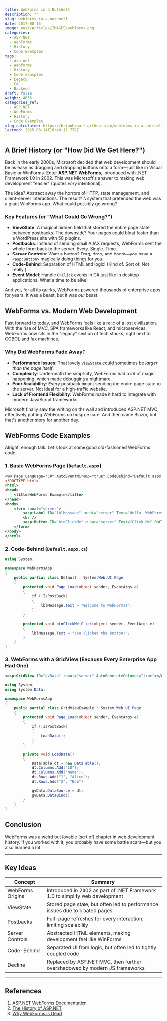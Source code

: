```yaml
---
title: WebForms in a Nutshell
description: ""
slug: webforms-in-a-nutshell
date: 2017-08-15
image: post/Articles/IMAGES/webforms.png
categories:
  - ASP.NET
  - WebForms
  - History
  - Code Examples
tags:
  - Asp.net
  - Webforms
  - History
  - Code examples
  - Legacy
  - C#
  - Backend
draft: false
weight: 4635
categories_ref:
  - ASP.NET
  - WebForms
  - History
  - Code Examples
slug_calculated: https://brianbraatz.github.io/p/webforms-in-a-nutshell
lastmod: 2025-03-14T16:40:17.778Z
---
```

<!-- # WebForms in a Nutshell

Ah, WebForms. The ASP.NET technology that made web development feel like Windows Forms and gave developers everywhere a *mild* case of PTSD. But hey, it was revolutionary back in the day! -->

## A Brief History (or "How Did We Get Here?")

Back in the early 2000s, Microsoft decided that web development should be as easy as dragging and dropping buttons onto a form—just like in Visual Basic or WinForms. Enter **ASP.NET WebForms**, introduced with .NET Framework 1.0 in 2002. This was Microsoft's answer to making web development "easier" (quotes *very* intentional).

The idea? Abstract away the horrors of HTTP, state management, and client-server interactions. The result? A system that pretended the web was a giant WinForms app. What could possibly go wrong?

### Key Features (or "What Could Go Wrong?")

* **ViewState**: A magical hidden field that stored the entire page state between postbacks. The downside? Your pages could bloat faster than a WordPress site with 50 plugins.
* **Postbacks**: Instead of sending small AJAX requests, WebForms sent the whole form back to the server. Every. Single. Time.
* **Server Controls**: Want a button? Drag, drop, and boom—you have a `<asp:Button>` magically doing things for you.
* **Code-Behind**: Separation of HTML and logic! (Kind of. Sort of. Not really.)
* **Event Model**: Handle `OnClick` events in C# just like in desktop applications. What a time to be alive!

And yet, for all its quirks, WebForms powered thousands of enterprise apps for years. It was a beast, but it was *our* beast.

## WebForms vs. Modern Web Development

Fast forward to today, and WebForms feels like a relic of a lost civilization. With the rise of MVC, SPA frameworks like React, and microservices, WebForms now sits in the "legacy" section of tech stacks, right next to COBOL and fax machines.

### Why Did WebForms Fade Away?

* **Performance Issues**: That lovely `ViewState` could sometimes be *larger than the page itself*.
* **Complexity**: Underneath the simplicity, WebForms had a *lot* of magic happening, which made debugging a nightmare.
* **Poor Scalability**: Every postback meant sending the entire page state to the server. Not ideal for a high-traffic website.
* **Lack of Frontend Flexibility**: WebForms made it hard to integrate with modern JavaScript frameworks.

Microsoft finally saw the writing on the wall and introduced ASP.NET MVC, effectively putting WebForms on hospice care. And then came Blazor, but that's another story for another day.

## WebForms Code Examples

Alright, enough talk. Let's look at some good old-fashioned WebForms code.

### 1. Basic WebForms Page (`Default.aspx`)

```xml
<%@ Page Language="C#" AutoEventWireup="true" CodeBehind="Default.aspx.cs" Inherits="WebFormsApp.Default" %>
<!DOCTYPE html>
<html>
<head>
    <title>WebForms Example</title>
</head>
<body>
    <form runat="server">
        <asp:Label ID="lblMessage" runat="server" Text="Hello, WebForms!"></asp:Label>
        <br />
        <asp:Button ID="btnClickMe" runat="server" Text="Click Me" OnClick="btnClickMe_Click" />
    </form>
</body>
</html>
```

### 2. Code-Behind (`Default.aspx.cs`)

```csharp
using System;

namespace WebFormsApp
{
    public partial class Default : System.Web.UI.Page
    {
        protected void Page_Load(object sender, EventArgs e)
        {
            if (!IsPostBack)
            {
                lblMessage.Text = "Welcome to WebForms!";
            }
        }

        protected void btnClickMe_Click(object sender, EventArgs e)
        {
            lblMessage.Text = "You clicked the button!";
        }
    }
}
```

### 3. WebForms with a GridView (Because Every Enterprise App Had One)

```xml
<asp:GridView ID="gvData" runat="server" AutoGenerateColumns="true"></asp:GridView>
```

```csharp
using System;
using System.Data;

namespace WebFormsApp
{
    public partial class GridViewExample : System.Web.UI.Page
    {
        protected void Page_Load(object sender, EventArgs e)
        {
            if (!IsPostBack)
            {
                LoadData();
            }
        }

        private void LoadData()
        {
            DataTable dt = new DataTable();
            dt.Columns.Add("ID");
            dt.Columns.Add("Name");
            dt.Rows.Add("1", "Alice");
            dt.Rows.Add("2", "Bob");

            gvData.DataSource = dt;
            gvData.DataBind();
        }
    }
}
```

## Conclusion

WebForms was a weird but lovable (sort of) chapter in web development history. If you worked with it, you probably have some battle scars—but you also learned a lot.

<!-- 
While it may not be the best tool for modern applications, it paved the way for the ASP.NET ecosystem we have today. So, let’s pour one out for WebForms—gone but not forgotten (except by those still maintaining legacy apps). -->

***

## Key Ideas

| Concept          | Summary                                                                      |
| ---------------- | ---------------------------------------------------------------------------- |
| WebForms Origins | Introduced in 2002 as part of .NET Framework 1.0 to simplify web development |
| ViewState        | Stored page state, but often led to performance issues due to bloated pages  |
| Postbacks        | Full-page refreshes for every interaction, limiting scalability              |
| Server Controls  | Abstracted HTML elements, making development feel like WinForms              |
| Code-Behind      | Separated UI from logic, but often led to tightly coupled code               |
| Decline          | Replaced by ASP.NET MVC, then further overshadowed by modern JS frameworks   |

***

## References

1. [ASP.NET WebForms Documentation](https://learn.microsoft.com/en-us/aspnet/web-forms/)
2. [The History of ASP.NET](https://www.codeproject.com/Articles/5260542/A-Brief-History-of-ASP-NET)
3. [Why WebForms is Dead](https://blog.codinghorror.com/webforms-considered-harmful/)
